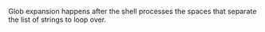 Glob expansion happens after the shell processes the spaces that separate the list of strings to loop over.

